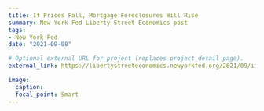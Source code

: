 ```yaml
---
title: If Prices Fall, Mortgage Foreclosures Will Rise
summary: New York Fed Liberty Street Economics post
tags:
- New York Fed
date: "2021-09-08"

# Optional external URL for project (replaces project detail page).
external_link: https://libertystreeteconomics.newyorkfed.org/2021/09/if-prices-fall-mortgage-foreclosures-will-rise/

image:
  caption:
  focal_point: Smart
---
```

